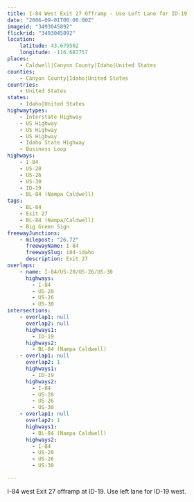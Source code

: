 ```yaml
---
title: I-84 West Exit 27 Offramp - Use Left Lane for ID-19
date: "2006-09-01T00:00:00Z"
imageid: "3493045892"
flickrid: "3493045892"
location:
    latitude: 43.679502
    longitude: -116.687757
places:
    - Caldwell|Canyon County|Idaho|United States
counties:
    - Canyon County|Idaho|United States
countries:
    - United States
states:
    - Idaho|United States
highwaytypes:
    - Interstate Highway
    - US Highway
    - US Highway
    - US Highway
    - Idaho State Highway
    - Business Loop
highways:
    - I-84
    - US-20
    - US-26
    - US-30
    - ID-19
    - BL-84 (Nampa Caldwell)
tags:
    - BL-84
    - Exit 27
    - BL-84 (Nampa/Caldwell)
    - Big Green Sign
freewayJunctions:
    - milepost: "26.72"
      freewayName: I-84
      freewaySlug: i84-idaho
      description: Exit 27
overlaps:
    - name: I-84/US-20/US-26/US-30
      highways:
        - I-84
        - US-20
        - US-26
        - US-30
intersections:
    - overlap1: null
      overlap2: null
      highways1:
        - ID-19
      highways2:
        - BL-84 (Nampa Caldwell)
    - overlap1: null
      overlap2: 1
      highways1:
        - ID-19
      highways2:
        - I-84
        - US-20
        - US-26
        - US-30
    - overlap1: null
      overlap2: 1
      highways1:
        - BL-84 (Nampa Caldwell)
      highways2:
        - I-84
        - US-20
        - US-26
        - US-30

---
```

I-84 west Exit 27 offramp at ID-19.  Use left lane for ID-19 west.